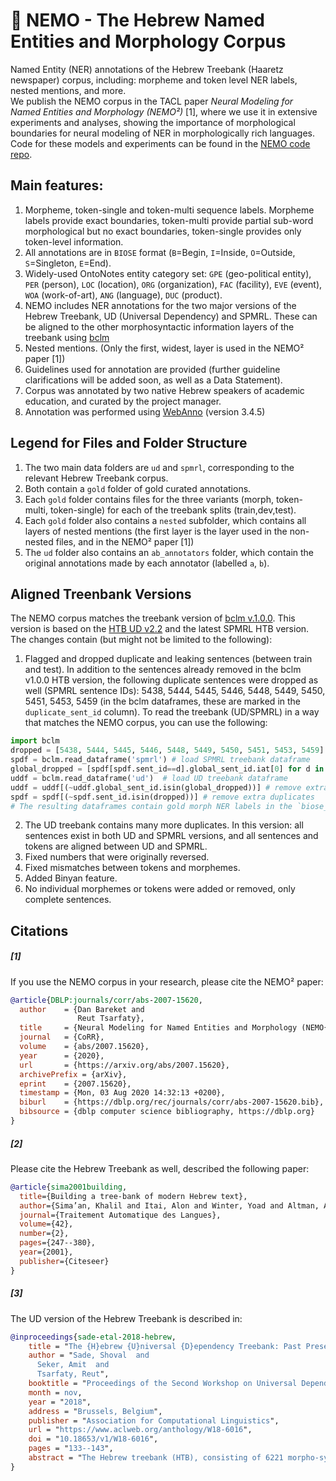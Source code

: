 # 🐠 NEMO - The Hebrew Named Entities and Morphology Corpus
Named Entity (NER) annotations of the Hebrew Treebank (Haaretz newspaper) corpus, including: morpheme and token level NER labels, nested mentions, and more.  
We publish the NEMO corpus in the TACL paper *Neural Modeling for Named Entities and Morphology (NEMO²)* [1], where we use it in extensive experiments and analyses, showing the importance of morphological boundaries for neural modeling of NER in morphologically rich languages. Code for these models and experiments can be found in the [NEMO code repo](https://github.com/OnlpLab/NEMO).

## Main features:
1. Morpheme, token-single and token-multi sequence labels. Morpheme labels provide exact boundaries, token-multi provide partial sub-word morphological but no exact boundaries, token-single provides only token-level information. 
1. All annotations are in `BIOSE` format (`B`=Begin, `I`=Inside, `O`=Outside, `S`=Singleton, `E`=End).
1. Widely-used OntoNotes entity category set: `GPE` (geo-political entity), `PER` (person), `LOC` (location), `ORG` (organization), `FAC` (facility), `EVE` (event), `WOA` (work-of-art), `ANG` (language), `DUC` (product).
1. NEMO includes NER annotations for the two major versions of the Hebrew Treebank, UD (Universal Dependency) and SPMRL. These can be aligned to the other morphosyntactic information layers of the treebank using [bclm](https://github.com/OnlpLab/bclm)
1. Nested mentions. (Only the first, widest, layer is used in the NEMO² paper [1])
1. Guidelines used for annotation are provided (further guideline clarifications will be added soon, as well as a Data Statement).
1. Corpus was annotated by two native Hebrew speakers of academic education, and curated by the project manager.
1. Annotation was performed using [WebAnno](https://webanno.github.io/webanno/) (version 3.4.5)


## Legend for Files and Folder Structure
1. The two main data folders are `ud` and `spmrl`, corresponding to the relevant Hebrew Treebank corpus. 
1. Both contain a `gold` folder of gold curated annotations. 
1. Each `gold` folder contains files for the three variants (morph, token-multi, token-single) for each of the treebank splits (train,dev,test).
1. Each `gold` folder also contains a `nested` subfolder, which contains all layers of nested mentions (the first layer is the layer used in the non-nested files, and in the NEMO² paper [1])
1. The `ud` folder also contains an `ab_annotators` folder, which contain the original annotations made by each annotator (labelled `a`, `b`).


## Aligned Treenbank Versions
 
The NEMO corpus matches the treebank version of [bclm v.1.0.0](https://github.com/OnlpLab/bclm/releases/tag/v1.0.0-alpha).
This version is based on the [HTB UD v2.2](https://github.com/UniversalDependencies/UD_Hebrew-HTB/releases/tag/r2.2) and the latest SPMRL HTB version. 
The changes contain (but might not be limited to the following):
1. Flagged and dropped duplicate and leaking sentences (between train and test). In addition to the sentences already removed in the bclm v1.0.0 HTB version, the following duplicate sentences were dropped as well (SPMRL sentence IDs): 5438, 5444, 5445, 5446, 5448, 5449, 5450, 5451, 5453, 5459 (in the bclm dataframes, these are marked in the `duplicate_sent_id` column).
To read the treebank (UD/SPMRL) in a way that matches the NEMO corpus, you can use the following:
```python
import bclm
dropped = [5438, 5444, 5445, 5446, 5448, 5449, 5450, 5451, 5453, 5459]
spdf = bclm.read_dataframe('spmrl') # load SPMRL treebank dataframe
global_dropped = [spdf[spdf.sent_id==d].global_sent_id.iat[0] for d in dropped]
uddf = bclm.read_dataframe('ud')  # load UD treebank dataframe
uddf = uddf[(~uddf.global_sent_id.isin(global_dropped))] # remove extra duplicates 
spdf = spdf[(~spdf.sent_id.isin(dropped))] # remove extra duplicates
# The resulting dataframes contain gold morph NER labels in the `biose_layer0`, `biose_layer1`... columns.
```
2. The UD treebank contains many more duplicates. In this version: all sentences exist in both UD and SPMRL versions, and all sentences and tokens are aligned between UD and SPMRL.
2. Fixed numbers that were originally reversed.
2. Fixed mismatches between tokens and morphemes.
2. Added Binyan feature.
2. No individual morphemes or tokens were added or removed, only complete sentences.


## Citations

##### [1]
If you use the NEMO corpus in your research, please cite the NEMO² paper:
```bibtex
@article{DBLP:journals/corr/abs-2007-15620,
  author    = {Dan Bareket and
               Reut Tsarfaty},
  title     = {Neural Modeling for Named Entities and Morphology (NEMO{\^{}}2)},
  journal   = {CoRR},
  volume    = {abs/2007.15620},
  year      = {2020},
  url       = {https://arxiv.org/abs/2007.15620},
  archivePrefix = {arXiv},
  eprint    = {2007.15620},
  timestamp = {Mon, 03 Aug 2020 14:32:13 +0200},
  biburl    = {https://dblp.org/rec/journals/corr/abs-2007-15620.bib},
  bibsource = {dblp computer science bibliography, https://dblp.org}
}
```

##### [2]
Please cite the Hebrew Treebank as well, described the following paper:
```bibtex
@article{sima2001building,
  title={Building a tree-bank of modern Hebrew text},
  author={Sima’an, Khalil and Itai, Alon and Winter, Yoad and Altman, Alon and Nativ, Noa},
  journal={Traitement Automatique des Langues},
  volume={42},
  number={2},
  pages={247--380},
  year={2001},
  publisher={Citeseer}
}
``` 
##### [3]
The UD version of the Hebrew Treebank is described in:
```bibtex
@inproceedings{sade-etal-2018-hebrew,
    title = "The {H}ebrew {U}niversal {D}ependency Treebank: Past Present and Future",
    author = "Sade, Shoval  and
      Seker, Amit  and
      Tsarfaty, Reut",
    booktitle = "Proceedings of the Second Workshop on Universal Dependencies ({UDW} 2018)",
    month = nov,
    year = "2018",
    address = "Brussels, Belgium",
    publisher = "Association for Computational Linguistics",
    url = "https://www.aclweb.org/anthology/W18-6016",
    doi = "10.18653/v1/W18-6016",
    pages = "133--143",
    abstract = "The Hebrew treebank (HTB), consisting of 6221 morpho-syntactically annotated newspaper sentences, has been the only resource for training and validating statistical parsers and taggers for Hebrew, for almost two decades now. During these decades, the HTB has gone through a trajectory of automatic and semi-automatic conversions, until arriving at its UDv2 form. In this work we manually validate the UDv2 version of the HTB, and, according to our findings, we apply scheme changes that bring the UD HTB to the same theoretical grounds as the rest of UD. Our experimental parsing results with UDv2New confirm that improving the coherence and internal consistency of the UD HTB indeed leads to improved parsing performance. At the same time, our analysis demonstrates that there is more to be done at the point of intersection of UD with other linguistic processing layers, in particular, at the points where UD interfaces external morphological and lexical resources.",
}
```

